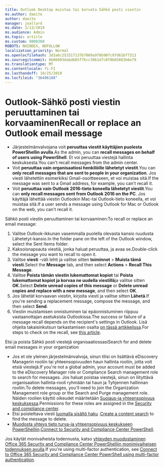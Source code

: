 ```yaml
---
title: Outlook Desktop muistaa tai korvata Sähkö posti viestin
ms.author: daeite
author: daeite
manager: joallard
ms.date: 3/13/2019
ms.audience: Admin
ms.topic: article
ms.custom: 9000260
ROBOTS: NOINDEX, NOFOLLOW
localization_priority: Normal
ms.openlocfilehash: 3d3a6c253317137b7069a978b907c97d61bf7313
ms.sourcegitcommit: 0b06093dabd685f76cc39b1d7c0f8b03883b6e79
ms.translationtype: MT
ms.contentlocale: fi-FI
ms.lasthandoff: 10/25/2019
ms.locfileid: "36496108"
---
```

# <a name="recall-or-replace-an-outlook-email-message"></a><span data-ttu-id="ef700-102">Outlook-Sähkö posti viestin peruuttaminen tai korvaaminen</span><span class="sxs-lookup"><span data-stu-id="ef700-102">Recall or replace an Outlook email message</span></span>

- <span data-ttu-id="ef700-103">Järjestelmänvalvojana voit **peruuttaa viestit käyttäjien puolesta PowerShellin avulla**.</span><span class="sxs-lookup"><span data-stu-id="ef700-103">As the admin, you can **recall messages on behalf of users using PowerShell**.</span></span> <span data-ttu-id="ef700-104">Et voi peruuttaa viestejä hallinta keskuksesta.</span><span class="sxs-lookup"><span data-stu-id="ef700-104">You can't recall messages from the admin center.</span></span>
- <span data-ttu-id="ef700-105">Voit **peruuttaa vain organisaatiosi henkilöille lähetetyt viestit**.</span><span class="sxs-lookup"><span data-stu-id="ef700-105">You can **only recall messages that are sent to people in your organization**.</span></span> <span data-ttu-id="ef700-106">Jos viesti lähetettiin esimerkiksi Gmail-osoitteeseen, et voi muistaa sitä.</span><span class="sxs-lookup"><span data-stu-id="ef700-106">If the message was sent to a Gmail address, for example, you can't recall it.</span></span>
- <span data-ttu-id="ef700-107">Voit **peruuttaa vain Outlook 2016-tieto koneella lähetetyt viestit**.</span><span class="sxs-lookup"><span data-stu-id="ef700-107">You can **only recall messages sent from Outlook 2016 on the PC**.</span></span> <span data-ttu-id="ef700-108">Jos käyttäjä lähettää viestin Outlookin Mac-tai Outlook-tieto koneella, et voi muistaa sitä.</span><span class="sxs-lookup"><span data-stu-id="ef700-108">If a user sends a message using Outlook for Mac or Outlook on the web, you can't recall it.</span></span>

<span data-ttu-id="ef700-109">Sähkö posti viestin peruuttaminen tai korvaaminen:</span><span class="sxs-lookup"><span data-stu-id="ef700-109">To recall or replace an email message:</span></span>

1. <span data-ttu-id="ef700-110">Valitse Outlook-ikkunan vasemmalla puolella olevasta kansio ruudusta Lähetetyt-kansio.</span><span class="sxs-lookup"><span data-stu-id="ef700-110">In the folder pane on the left of the Outlook window, select the Sent Items folder.</span></span>
1. <span data-ttu-id="ef700-111">Kaksoisnapsauta viestiä, jonka haluat peruuttaa, ja avaa se.</span><span class="sxs-lookup"><span data-stu-id="ef700-111">Double-click the message you want to recall to open it.</span></span>
1. <span data-ttu-id="ef700-112">Valitse **viesti** -väli lehti ja valitse sitten **toiminnot** > **Muista tämä viesti**.</span><span class="sxs-lookup"><span data-stu-id="ef700-112">Select the **Message** tab, and then select **Actions** > **Recall This Message**.</span></span>
1. <span data-ttu-id="ef700-113">Valitse **Poista tämän viestin lukemattomat kopiot** tai **Poista lukemattomat kopiot ja korvaa ne uudella viestillä**ja valitse sitten **OK**.</span><span class="sxs-lookup"><span data-stu-id="ef700-113">Select **Delete unread copies of this message** or **Delete unread copies and replace with a new message**, and then select **OK**.</span></span>
1. <span data-ttu-id="ef700-114">Jos lähetät korvaavan viestin, kirjoita viesti ja valitse sitten **Lähetä**.</span><span class="sxs-lookup"><span data-stu-id="ef700-114">If you're sending a replacement message, compose the message, and then select **Send**.</span></span>
1. <span data-ttu-id="ef700-115">Viestin muistamisen onnistuminen tai epäonnistuminen riippuu vastaanottajan asetuksista Outlookissa.</span><span class="sxs-lookup"><span data-stu-id="ef700-115">The success or failure of a message recall depends on the recipient's settings in Outlook.</span></span> <span data-ttu-id="ef700-116">Lisä ohjeita takaisinkutsun tarkastamisen osalta [on tässä artikkelissa](https://support.office.com/article/35027f88-d655-4554-b4f8-6c0729a723a0).</span><span class="sxs-lookup"><span data-stu-id="ef700-116">For steps to check on the recall, see [this article](https://support.office.com/article/35027f88-d655-4554-b4f8-6c0729a723a0).</span></span>

<span data-ttu-id="ef700-117">Etsi ja poista Sähkö posti viestejä organisaatiossasi</span><span class="sxs-lookup"><span data-stu-id="ef700-117">Search for and delete email messages in your organization</span></span>

- <span data-ttu-id="ef700-118">Jos et ole yleinen järjestelmänvalvoja, sinun tilisi on lisättävä eDiscovery Managerin rooliin tai yhteensopivuuden haun hallinta rooliin, jotta voit etsiä viestejä.</span><span class="sxs-lookup"><span data-stu-id="ef700-118">If you're not a global admin, your account must be added to the eDiscovery Manager role or Compliance Search management role to search for messages.</span></span> <span data-ttu-id="ef700-119">Jos haluat poistaa viestejä, sinun on liityttävä organisaation hallinta-rooli ryhmään tai haun ja Tyhjennen hallinnan rooliin.</span><span class="sxs-lookup"><span data-stu-id="ef700-119">To delete messages, you'll need to join the Organization Management role group or the Search and Purge management role.</span></span> <span data-ttu-id="ef700-120">Näiden roolien käyttö oikeudet määritetään [Suojaus-ja yhteensopivuus keskuksessa](https://go.microsoft.com/fwlink/?linkid=2083731).</span><span class="sxs-lookup"><span data-stu-id="ef700-120">Permissions for these roles are assigned in the [Security and compliance center](https://go.microsoft.com/fwlink/?linkid=2083731).</span></span>
- <span data-ttu-id="ef700-121">Etsi poistettava viesti [luomalla sisältö haku](https://docs.microsoft.com/office365/securitycompliance/content-search) .</span><span class="sxs-lookup"><span data-stu-id="ef700-121">[Create a content search](https://docs.microsoft.com/office365/securitycompliance/content-search) to find the message to delete.</span></span>
- <span data-ttu-id="ef700-122">[Muodosta yhteys tieto turva-ja yhteensopivuus keskukseen PowerShelliin](https://docs.microsoft.com/powershell/exchange/office-365-scc/connect-to-scc-powershell/connect-to-scc-powershell?view=exchange-ps).</span><span class="sxs-lookup"><span data-stu-id="ef700-122">[Connect to Security and Compliance Center PowerShell](https://docs.microsoft.com/powershell/exchange/office-365-scc/connect-to-scc-powershell/connect-to-scc-powershell?view=exchange-ps).</span></span>

<span data-ttu-id="ef700-123">Jos käytät monivaiheista todennusta, katso [yhteyden muodostaminen Office 365 Security and Compliance Center PowerShelliin monimivaiheisen todennuksen avulla](https://docs.microsoft.com/powershell/exchange/office-365-scc/connect-to-scc-powershell/mfa-connect-to-scc-powershell?view=exchange-ps).</span><span class="sxs-lookup"><span data-stu-id="ef700-123">If you're using multi-factor authentication, see [Connect to Office 365 Security and Compliance Center PowerShell using multi-factor authentication](https://docs.microsoft.com/powershell/exchange/office-365-scc/connect-to-scc-powershell/mfa-connect-to-scc-powershell?view=exchange-ps).</span></span>